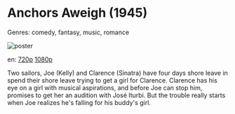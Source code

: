 # Anchors Aweigh (1945)

Genres: comedy, fantasy, music, romance

![poster](http://image.tmdb.org/t/p/w500/ps9TtJqKMLoxCgGy1zywztFWWMl.jpg)

en:
  [720p](magnet:?xt=urn:btih:7D995230AE78056685FD89B7252989797C736599&tr=udp://glotorrents.pw:6969/announce&tr=udp://tracker.opentrackr.org:1337/announce&tr=udp://torrent.gresille.org:80/announce&tr=udp://tracker.openbittorrent.com:80&tr=udp://tracker.coppersurfer.tk:6969&tr=udp://tracker.leechers-paradise.org:6969&tr=udp://p4p.arenabg.ch:1337&tr=udp://tracker.internetwarriors.net:1337)
  [1080p](magnet:?xt=urn:btih:7954ae6934209dbca111ea8a1bcd523eceb40d8b&dn=Anchors+Aweigh+%281945%29+1080p+BrRip+x264+-+YIFY&tr=udp%3A%2F%2Ftracker.openbittorrent.com%3A80%2Fannounce&tr=udp%3A%2F%2Fglotorrents.pw%3A6969%2Fannounce&tr=udp%3A%2F%2Ftracker.openbittorrent.com%3A80%2Fannounce&tr=udp%3A%2F%2Ftracker.opentrackr.org%3A1337%2Fannounce&tr=udp%3A%2F%2Fzer0day.to%3A1337%2Fannounce&tr=udp%3A%2F%2Ftracker.coppersurfer.tk%3A6969%2Fannounce)
  


Two sailors, Joe (Kelly) and Clarence (Sinatra) have four days shore leave in spend their shore leave trying to get a girl for Clarence. Clarence has his eye on a girl with musical aspirations, and before Joe can stop him, promises to get her an audition with José Iturbi. But the trouble really starts when Joe realizes he's falling for his buddy's girl.
